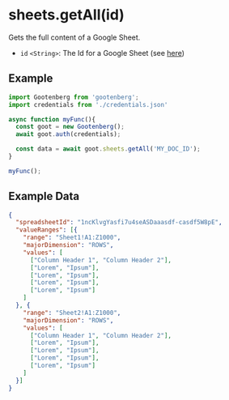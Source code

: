 # sheets.getAll(id)

Gets the full content of a Google Sheet.

- `id` `<String>`: The Id for a Google Sheet (see [here](../README.md#usage))

## Example
```javascript
import Gootenberg from 'gootenberg';
import credentials from './credentials.json'

async function myFunc(){
  const goot = new Gootenberg();
  await goot.auth(credentials);

  const data = await goot.sheets.getAll('MY_DOC_ID');
}

myFunc();
```

## Example Data
```json
{
  "spreadsheetId": "1ncKlvgYasfi7u4seASDaaasdf-casdf5W8pE",
  "valueRanges": [{
    "range": "Sheet1!A1:Z1000",
    "majorDimension": "ROWS",
    "values": [
      ["Column Header 1", "Column Header 2"],
      ["Lorem", "Ipsum"],
      ["Lorem", "Ipsum"],
      ["Lorem", "Ipsum"],
      ["Lorem", "Ipsum"]
    ]
  }, {
    "range": "Sheet2!A1:Z1000",
    "majorDimension": "ROWS",
    "values": [
      ["Column Header 1", "Column Header 2"],
      ["Lorem", "Ipsum"],
      ["Lorem", "Ipsum"],
      ["Lorem", "Ipsum"],
      ["Lorem", "Ipsum"]
    ]
  }]
}
```
